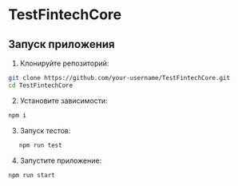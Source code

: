 # TestFintechCore

## Запуск приложения

1. Клонируйте репозиторий:

```bash
git clone https://github.com/your-username/TestFintechCore.git
cd TestFintechCore
```

2. Установите зависимости:

```bash
npm i
```

3. Запуск тестов:

```bash
   npm run test
```

4. Запустите приложение:

```bash
npm run start
```
